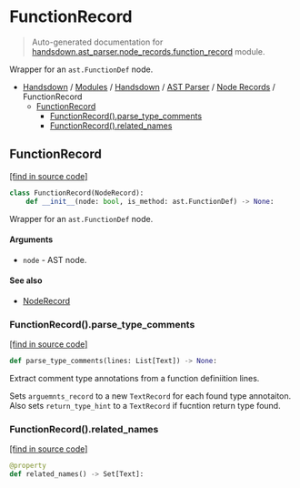 # FunctionRecord

> Auto-generated documentation for [handsdown.ast_parser.node_records.function_record](https://github.com/vemel/handsdown/blob/master/handsdown/ast_parser/node_records/function_record.py) module.

Wrapper for an `ast.FunctionDef` node.

- [Handsdown](../../../README.md#-handsdown---python-documentation-generator) / [Modules](../../../MODULES.md#modules) / [Handsdown](../../index.md#handsdown) / [AST Parser](../index.md#ast-parser) / [Node Records](index.md#node-records) / FunctionRecord
    - [FunctionRecord](#functionrecord)
        - [FunctionRecord().parse_type_comments](#functionrecordparse_type_comments)
        - [FunctionRecord().related_names](#functionrecordrelated_names)

## FunctionRecord

[[find in source code]](https://github.com/vemel/handsdown/blob/master/handsdown/ast_parser/node_records/function_record.py#L18)

```python
class FunctionRecord(NodeRecord):
    def __init__(node: bool, is_method: ast.FunctionDef) -> None:
```

Wrapper for an `ast.FunctionDef` node.

#### Arguments

- `node` - AST node.

#### See also

- [NodeRecord](node_record.md#noderecord)

### FunctionRecord().parse_type_comments

[[find in source code]](https://github.com/vemel/handsdown/blob/master/handsdown/ast_parser/node_records/function_record.py#L100)

```python
def parse_type_comments(lines: List[Text]) -> None:
```

Extract comment type annotations from a function definiition lines.

Sets `arguemnts_record` to a new `TextRecord` for each found type annotaiton.
Also sets `return_type_hint` to a `TextRecord` if fucntion return type found.

### FunctionRecord().related_names

[[find in source code]](https://github.com/vemel/handsdown/blob/master/handsdown/ast_parser/node_records/function_record.py#L45)

```python
@property
def related_names() -> Set[Text]:
```
